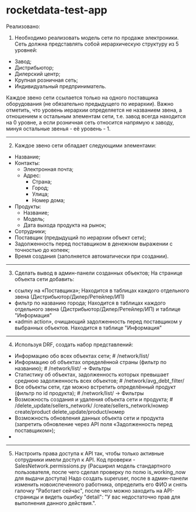 # rocketdata-test-app

Реализовано:

1. Необходимо реализовать модель сети по продаже электроники. Сеть должна представлять собой иерархическую структуру из 5 уровней:
- Завод;
- Дистрибьютор;
- Дилерский центр;
- Крупная розничная сеть;
- Индивидуальный предприниматель.

Каждое звено сети ссылается только на одного поставщика оборудования (не обязательно предыдущего по иерархии). Важно отметить, что уровень иерархии определяется не названием звена, а отношением к остальным элементам сети, т.е. завод всегда находится на 0 уровне, а если розничная сеть относится напрямую к заводу, минуя остальные звенья - её уровень - 1.

---------------------------------------------------------------------------------------------

2. Каждое звено сети обладает следующими элементами:
- Название;
- Контакты:
  - Электронная почта;
  - Адрес:
    - Страна;
    - Город;  
    - Улица;
    - Номер дома;
- Продукты:
  - Название;
  - Модель;
  - Дата выхода продукта на рынок;
- Сотрудники;
- Поставщик (предыдущий по иерархии объект сети);
- Задолженность перед поставщиком в денежном выражении с точностью до копеек;
- Время создания (заполняется автоматически при создании).
 
---------------------------------------------------------------------------------------------

3. Сделать вывод в админ-панели созданных объектов;
На странице объекта сети добавить:
- ссылку на «Поставщика»;
Находится в таблицах каждого отдельного звена (Дистрибьютор/Дилер/Ретейлер/ИП)
- фильтр по названию города;
Находится в таблицах каждого отдельного звена (Дистрибьютор/Дилер/Ретейлер/ИП) и таблице "Информация"
- «admin action», очищающий задолженность перед поставщиком у выбранных объектов.
Находится в таблице "Информация"

---------------------------------------------------------------------------------------------

4. Используя DRF, создать набор представлений:
- Информацию обо всех объектах сети; # /network/list/
- Информацию об объектах определённой страны (фильтр по названию); # /network/list/ -> Фильтры
- Статистику об объектах, задолженность которых превышает среднюю задолженность всех объектов; # /network/avg_debt_filter/
- Все объекты сети, где можно встретить определённый продукт (фильтр по id продукта); # /network/list/ -> Фильтры
- Возможность создания и удаления объекта сети и продукта; # /delete_update/sellers_network/ /create/sellers_network/номер create/product delete_update/product/номер
- Возможность обновления данных объекта сети и продукта (запретить обновление через API поля «Задолженность перед поставщиком»);
- 
---------------------------------------------------------------------------------------------

5. Настроить права доступа к API так, чтобы только активные сотрудники имели доступ к API.
Код проверки - SalesNetwork.permissions.py (Расширил модель стандартного пользователя, после чего сделал проверку по полю is_working_now для выдачи доступа)
Надо создать superuser, после в админ-панели изменить новоиспеченного работника, определить его ФИО и снять галочку "Работает сейчас", после чего можно заходить на
API-страницы и видеть ошибку "detail": "У вас недостаточно прав для выполнения данного действия.".
